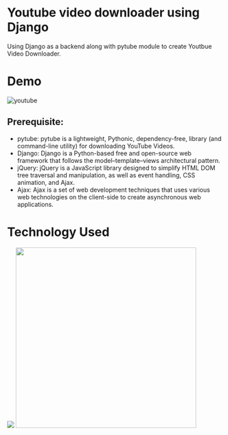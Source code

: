 # Youtube video downloader using Django
Using Django as a backend along with pytube module to create Youtbue Video Downloader. 
# Demo
![youtube](https://user-images.githubusercontent.com/67781881/130342876-f2ab2784-7762-4883-92bf-4635632757ec.gif)
## Prerequisite:
* pytube: pytube is a lightweight, Pythonic, dependency-free, library (and command-line utility) for downloading YouTube Videos.
* Django: Django is a Python-based free and open-source web framework that follows the model–template–views architectural pattern.
* jQuery: jQuery is a JavaScript library designed to simplify HTML DOM tree traversal and manipulation, as well as event handling, CSS animation, and Ajax.
* Ajax: Ajax is a set of web development techniques that uses various web technologies on the client-side to create asynchronous web applications.
# Technology Used
<img src="https://warehouse-camo.ingress.cmh1.psfhosted.org/42d43def1c8634a6c158def4846894bc2afd542b/68747470733a2f2f6173736574732e6e69636b666963616e6f2e636f6d2f67682d7079747562652e6d696e2e737667">
<img src="https://cdn.iconscout.com/icon/free/png-512/django-2-282855.png" width="420">
